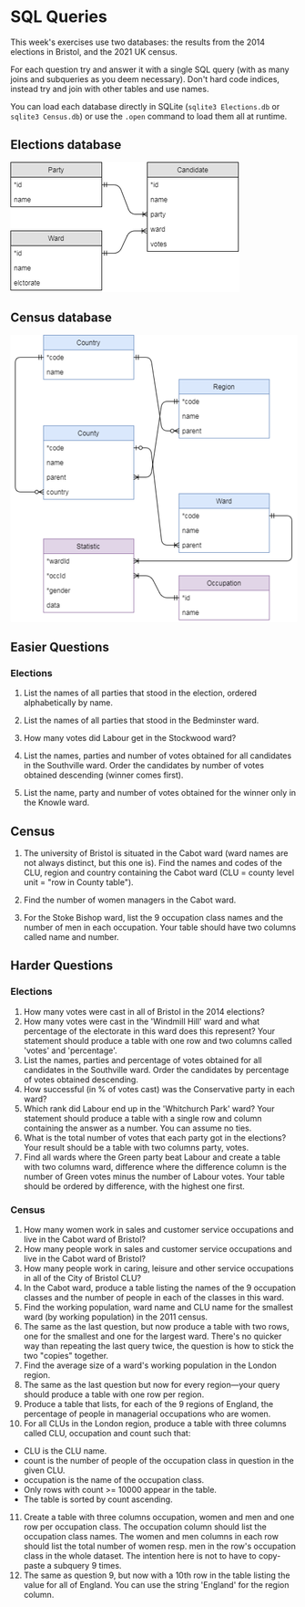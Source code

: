 # SQL Queries

This week's exercises use two databases: the results from the 2014
elections in Bristol, and the 2021 UK census.

For each question try and answer it with a single SQL query (with as
many joins and subqueries as you deem necessary).  Don't hard code
indices, instead try and join with other tables and use names.

You can load each database directly in SQLite (`sqlite3 Elections.db`
or `sqlite3 Census.db`) or use the `.open` command to load them all at runtime.

## Elections database
![Elections entity relationship diagram](./elections.png)

## Census database
![Census entity relationship diagram](./census.png)

## Easier Questions
### Elections


1. List the names of all parties that stood in the election, ordered alphabetically by name.

2. List the names of all parties that stood in the Bedminster ward.

3. How many votes did Labour get in the Stockwood ward?

4. List the names, parties and number of votes obtained for all candidates in the Southville ward. Order the candidates by number of votes obtained descending (winner comes first).

5. List the name, party and number of votes obtained for the winner only in the Knowle ward.

## Census

1. The university of Bristol is situated in the Cabot ward (ward names are not always distinct, but this one is). Find the names and codes of the CLU, region and country containing the Cabot ward (CLU = county level unit = "row in County table").

2. Find the number of women managers in the Cabot ward. 

3. For the Stoke Bishop ward, list the 9 occupation class names and the number of men in each occupation. Your table should have two columns called name and number. 

## Harder Questions
### Elections

1. How many votes were cast in all of Bristol in the 2014 elections?
2. How many votes were cast in the 'Windmill Hill' ward and what percentage of the electorate in this ward does this represent? Your statement should produce a table with one row and two columns called 'votes' and 'percentage'.
3. List the names, parties and percentage of votes obtained for all candidates in the Southville ward. Order the candidates by percentage of votes obtained descending.
4. How successful (in % of votes cast) was the Conservative party in each ward?
5. Which rank did Labour end up in the 'Whitchurch Park' ward? Your statement should produce a table with a single row and column containing the answer as a number. You can assume no ties.
6. What is the total number of votes that each party got in the elections? Your result should be a table with two columns party, votes.
7. Find all wards where the Green party beat Labour and create a table with two columns ward, difference where the difference column is the number of Green votes minus the number of Labour votes. Your table should be ordered by difference, with the highest one first.

### Census


1. How many women work in sales and customer service occupations and live in the Cabot ward of Bristol?
2. How many people work in sales and customer service occupations and live in the Cabot ward of Bristol?
3. How many people work in caring, leisure and other service occupations in all of the City of Bristol CLU?
4. In the Cabot ward, produce a table listing the names of the 9 occupation classes and the number of people in each of the classes in this ward.
5. Find the working population, ward name and CLU name for the smallest ward (by working population) in the 2011 census.
6. The same as the last question, but now produce a table with two rows, one for the smallest and one for the largest ward. There's no quicker way than repeating the last query twice, the question is how to stick the two "copies" together.
7. Find the average size of a ward's working population in the London region.
8. The same as the last question but now for every region—your query should produce a table with one row per region. 
9. Produce a table that lists, for each of the 9 regions of England, the percentage of people in managerial occupations who are women.
10. For all CLUs in the London region, produce a table with three columns called CLU, occupation and count such that:
  - CLU is the CLU name.
  - count is the number of people of the occupation class in question in the given CLU.
  - occupation is the name of the occupation class.
  - Only rows with count >= 10000 appear in the table.
  - The table is sorted by count ascending.
11. Create a table with three columns occupation, women and men and one row per occupation class. The occupation column should list the occupation class names. The women and men columns in each row should list the total number of women resp. men in the row's occupation class in the whole dataset. The intention here is not to have to copy-paste a subquery 9 times.
12. The same as question 9, but now with a 10th row in the table listing the value for all of England. You can use the string 'England' for the region column.
